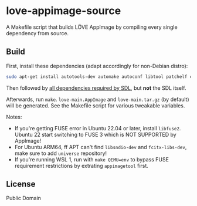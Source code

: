 love-appimage-source
=====

A Makefile script that builds LÖVE AppImage by compiling every single dependency from source.

Build
-----

First, install these dependencies (adapt accordingly for non-Debian distro):

```sh
sudo apt-get install autotools-dev automake autoconf libtool patchelf curl pkg-config
```

Then followed by [all dependencies required by SDL](https://github.com/libsdl-org/SDL/blob/main/docs/README-linux.md#build-dependencies), but **not** the SDL itself.

Afterwards, run `make`. `love-main.AppImage` and `love-main.tar.gz` (by default) will be generated. See the Makefile script for various tweakable variables.

Notes:
* If you're getting FUSE error in Ubuntu 22.04 or later, install `libfuse2`. Ubuntu 22 start switching to FUSE 3 which is NOT SUPPORTED by AppImage!
* For Ubuntu ARM64, ff APT can't find `libsndio-dev` and `fcitx-libs-dev`, make sure to add `universe` repository!
* If you're running WSL 1, run with `make QEMU=env` to bypass FUSE requirement restrictions by extrating `appimagetool` first.

License
-----

Public Domain
